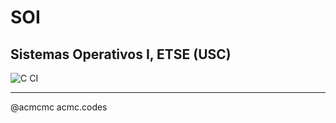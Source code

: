 # SOI
## Sistemas Operativos I, ETSE (USC)
![C CI](https://github.com/ACMCMC/SOI/workflows/C%20CI/badge.svg)

---
@acmcmc acmc.codes

